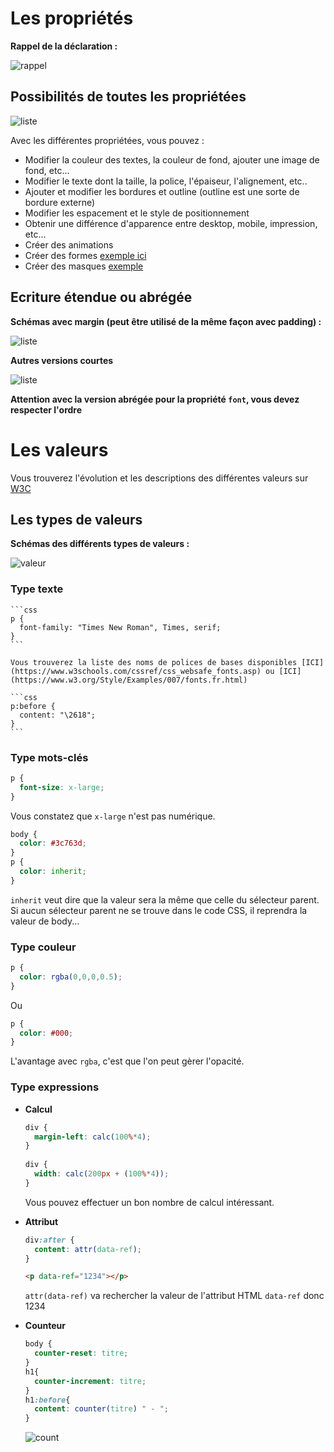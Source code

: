 # Les propriétés

**Rappel de la déclaration :**

![rappel](img/declaration.png)


## Possibilités de toutes les propriétées

![liste](img/listing.png)

Avec les différentes propriétées, vous pouvez :

- Modifier la couleur des textes, la couleur de fond, ajouter une image de fond, etc...
- Modifier le texte dont la taille, la police, l'épaiseur, l'alignement, etc..
- Ajouter et modifier les bordures et outline (outline est une sorte de bordure externe)
- Modifier les espacement et le style de positionnement
- Obtenir une différence d'apparence entre desktop, mobile, impression, etc...
- Créer des animations
- Créer des formes [exemple ici](https://css-tricks.com/examples/ShapesOfCSS/)
- Créer des masques [exemple](https://css-tricks.com/clipping-masking-css/)



## Ecriture étendue ou abrégée

**Schémas avec margin (peut être utilisé de la même façon avec padding) :**


![liste](img/margin-1.png)


**Autres versions courtes**


![liste](img/courtes.png)


**Attention avec la version abrégée pour la propriété ``font``, vous devez respecter l'ordre**


# Les valeurs

Vous trouverez l'évolution et les descriptions des différentes valeurs sur [W3C](https://www.w3.org/TR/css-values-3/)


## Les types de valeurs

**Schémas des différents types de valeurs :**

![valeur](img/valeurs.png)

### Type texte

    ```css
    p {
      font-family: "Times New Roman", Times, serif;
    }
    ```
    
    Vous trouverez la liste des noms de polices de bases disponibles [ICI](https://www.w3schools.com/cssref/css_websafe_fonts.asp) ou [ICI](https://www.w3.org/Style/Examples/007/fonts.fr.html)

    ```css
    p:before {
      content: "\2618";
    }
    ```
        
### Type mots-clés

```css
p {
  font-size: x-large;
}
```

Vous constatez que ``x-large`` n'est pas numérique.

```css
body {
  color: #3c763d;
}
p {
  color: inherit;
}
```

``inherit`` veut dire que la valeur sera la même que celle du sélecteur parent. 
Si aucun sélecteur parent ne se trouve dans le code CSS, il reprendra la valeur de body...


### Type couleur

```css
p {
  color: rgba(0,0,0,0.5);
}
```
    
Ou

```css
p {
  color: #000;
}
```

L'avantage avec ``rgba``, c'est que l'on peut gèrer l'opacité.


### Type expressions



- **Calcul**

    ```css
    div {
      margin-left: calc(100%*4);
    }
      
    div {
      width: calc(200px + (100%*4));
    }
    ```
    
    Vous pouvez effectuer un bon nombre de calcul intéressant.
    
    
    
- **Attribut**
   
    ```css
    div:after {
      content: attr(data-ref);
    }
    ```
    
    ```html
    <p data-ref="1234"></p>
    ```
    
    ``attr(data-ref)`` va rechercher la valeur de l'attribut HTML ``data-ref`` donc 1234
    
    
    
- **Counteur**
    
    ```css
    body {
      counter-reset: titre;
    }
    h1{
      counter-increment: titre;
    }
    h1:before{
      content: counter(titre) " - ";
    }
    ```
    
    ![count](img/count1.png)
    
    
    
    
    
    
    